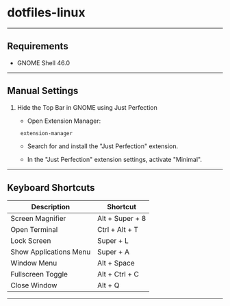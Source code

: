 # dotfiles-linux
___

## Requirements
- GNOME Shell 46.0
___

## Manual Settings

1. Hide the Top Bar in GNOME using Just Perfection

   - Open Extension Manager:
   ```bash
    extension-manager
   ```

   - Search for and install the "Just Perfection" extension.

   - In the "Just Perfection" extension settings, activate "Minimal".

------------------------------------------------------------
## Keyboard Shortcuts

| **Description**        | **Shortcut**    |
|------------------------|-----------------|
| Screen Magnifier       | Alt + Super + 8 |
| Open Terminal          | Ctrl + Alt + T  |
| Lock Screen            | Super + L       |
| Show Applications Menu | Super + A       |
| Window Menu            | Alt + Space     |
| Fullscreen Toggle      | Alt + Ctrl + C  |
| Close Window           | Alt + Q         |
___
